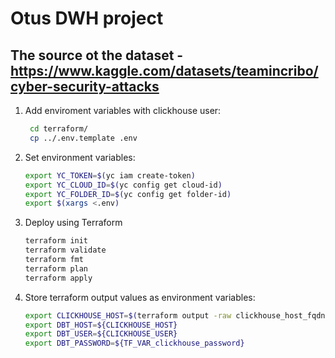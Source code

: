 # Otus DWH project
## The source ot the dataset - https://www.kaggle.com/datasets/teamincribo/cyber-security-attacks


1. Add enviroment variables with clickhouse user:
   
   ```bash
    cd terraform/
    cp ../.env.template .env 
    ```

2. Set environment variables:

    ```bash
    export YC_TOKEN=$(yc iam create-token)
    export YC_CLOUD_ID=$(yc config get cloud-id)
    export YC_FOLDER_ID=$(yc config get folder-id)
    export $(xargs <.env)
    ```

3. Deploy using Terraform

    ```bash
    terraform init
    terraform validate
    terraform fmt
    terraform plan
    terraform apply
    ```

4. Store terraform output values as environment variables:

    ```bash
    export CLICKHOUSE_HOST=$(terraform output -raw clickhouse_host_fqdn)
    export DBT_HOST=${CLICKHOUSE_HOST}
    export DBT_USER=${CLICKHOUSE_USER}
    export DBT_PASSWORD=${TF_VAR_clickhouse_password}
    ```